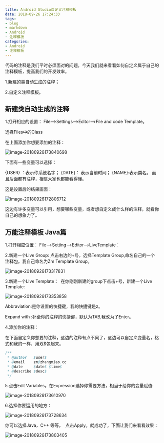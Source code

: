 ```yaml
---
title: Android Studio自定义注释模板
date: 2018-09-26 17:24:33
tags:
- blog
- markdown
- Android 
- 注释模板
categories:
- Android 
- 注释模板
---
```


代码的注释是我们平时必须面对的问题，今天我们就来看看如何自定义属于自己的注释模板，提高我们的开发效率。

1.新建的类自动生成的注释； 

2.自定义注释模板。

## 新建类自动生成的注释

1.打开相应的设置： 
     File–>Settings–>Editor–>File and code Template。

选择Files中的Class

在上面添加你想要添加的注释：

![image-20180926173840698](https://ws3.sinaimg.cn/large/006tNc79ly1fvn2vsyla0j31kw0q5go5.jpg)

下面有一些变量可以选择：

{USER} ：表示你系统名字； 
{DATE}： 表示当前时间； 
{NAME}:表示类名。 
而且后面都有注释，相信大家也都能看得懂。

这是设置后的结果画面：

![image-20180926172806712](https://ws3.sinaimg.cn/large/006tNc79ly1fvn2ktdyadj31kw0tqju7.jpg)

这边有许多变量可以引用，想要哪些变量，或者想自定义成什么样的注释，就看你自己的想象力了。 

## 万能注释模板 Java篇

1.打开相应位置： 
 File–>Setting–>Editor–>LiveTemplate：

2.新建一个Live Group: 
 点击右边的+号，选择Template Group,命名自己的一个注释包。我自己命名为Zm Template Group。

 ![image-20180926173317831](https://ws3.sinaimg.cn/large/006tNc79ly1fvn2q7fu6aj31kw0yijzw.jpg)

3.新建一个LIve Template：  在你刚刚新建的group下点击+号，新建一个Live Template:

![image-20180926173353858](https://ws4.sinaimg.cn/large/006tNc79ly1fvn2qu51x4j31kw0yaqdf.jpg)

Abbraviation:是你设置的快捷键，我的快捷键是z。

Expand with :补全你的注释的快捷键，默认为TAB,我改为了Enter。 

4.添加你的注释： 

在下面自定义你想要的注释，这边的注释有点不同了，这边可以自定义变量名，格式和我的一样，用双$包起来。

```java
/**
 * @author   $user$
 * @email    zm@zhangmiao.cc
 * @date     $date$ $time$
 * @describe $desc$
 */
```

5.点击Edit Variables，在Expression选择你需要方法，相当于给你的变量赋值:

![image-20180926173610970](https://ws4.sinaimg.cn/large/006tNc79ly1fvn2t7wkq9j31kw101qcv.jpg)

6.选择你要运用的地方： 

![image-20180926173728634](https://ws4.sinaimg.cn/large/006tNc79ly1fvn2uki5m1j31kw101wof.jpg)

你可以选择Java，C++ 等等。  点击Apply。就成功了，下面让我们来看看效果：

![image-20180926173803405](https://ws1.sinaimg.cn/large/006tNc79ly1fvn2v5k6pgj31kw0umdio.jpg)